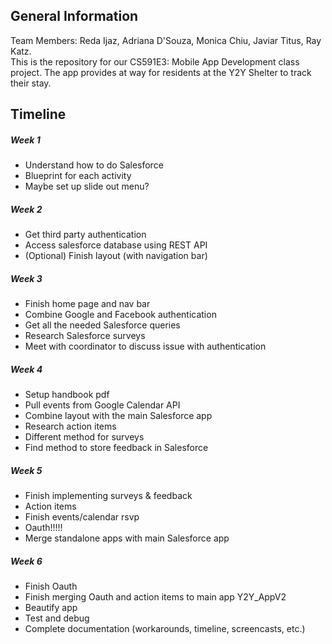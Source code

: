 ## General Information
Team Members: Reda Ijaz, Adriana D'Souza, Monica Chiu, Javiar Titus, Ray Katz.  
This is the repository for our CS591E3: Mobile App Development class project. The app provides at way for residents at the Y2Y Shelter to track their stay.

## Timeline
##### Week 1
* Understand how to do Salesforce 
* Blueprint for each activity 
* Maybe set up slide out menu?

##### Week 2
* Get third party authentication 
* Access salesforce database using REST API 
* (Optional) Finish layout (with navigation bar)

##### Week 3
* Finish home page and nav bar 
* Combine Google and Facebook authentication 
* Get all the needed Salesforce queries 
* Research Salesforce surveys 
* Meet with coordinator to discuss issue with authentication

##### Week 4
* Setup handbook pdf 
* Pull events from Google Calendar API 
* Combine layout with the main Salesforce app 
* Research action items 
* Different method for surveys 
* Find method to store feedback in Salesforce

##### Week 5
* Finish implementing surveys & feedback
* Action items 
* Finish events/calendar rsvp
* Oauth!!!!! 
* Merge standalone apps with main Salesforce app

##### Week 6
* Finish Oauth
* Finish merging Oauth and action items to main app Y2Y_AppV2
* Beautify app
* Test and debug
* Complete documentation (workarounds, timeline, screencasts, etc.)
